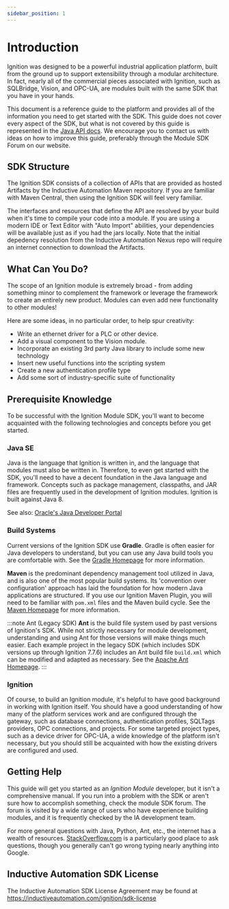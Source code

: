 ```yaml
---
sidebar_position: 1
---
```


# Introduction

Ignition was designed to be a powerful industrial application platform, built from the ground up to support extensibility through a modular architecture. In fact, nearly all of the commercial pieces associated with Ignition, such as SQLBridge, Vision, and OPC-UA, are modules built with the same SDK that you have in your hands.

This document is a reference guide to the platform and provides all of the information you need to get started with the SDK. This guide does not cover every aspect of the SDK, but what is not covered by this guide is represented in the [Java API docs](https://github.com/inductiveautomation/ignition-sdk-examples/wiki/Javadocs-&-Notable-API-Changes). We encourage you to contact us with ideas on how to improve this guide, preferably through the Module SDK Forum on our website.

## SDK Structure
The Ignition SDK consists of a collection of APIs that are provided as hosted Artifacts by the Inductive Automation Maven repository.  If you are familiar with Maven Central, then using the Ignition SDK will feel very familiar.  

The interfaces and resources that define the API are resolved by your build when it's time to compile your code into a module.  If you are using a modern IDE or Text Editor with "Auto Import" abilities, your dependencies will be available just as if you had the jars locally. Note that the initial depedency resolution from the Inductive Automation Nexus repo will require an internet connection to download the Artifacts.

## What Can You Do?

The scope of an Ignition module is extremely broad - from adding something minor to complement the framework or leverage the framework to create an entirely new product. Modules can even add new functionality to other modules!

Here are some ideas, in no particular order, to help spur creativity:

* Write an ethernet driver for a PLC or other device.
* Add a visual component to the Vision module.
* Incorporate an existing 3rd party Java library to include some new technology 
* Insert new useful functions into the scripting system
* Create a new authentication profile type
* Add some sort of industry-specific suite of functionality 


## Prerequisite Knowledge
To be successful with the Ignition Module SDK, you'll want to become acquainted with the following technologies and concepts before you get started.

### Java SE
Java is the language that Ignition is written in, and the language that modules must also be written in. Therefore, to even get started with the SDK, you'll need to have a decent foundation in the Java language and framework. Concepts such as package management, classpaths, and JAR files are frequently used in the development of Ignition modules. Ignition is built against Java 8. 

See also:  [Oracle's Java Developer Portal](http://www.oracle.com/technetwork/java/index.html)

### Build Systems
Current versions of the Ignition SDK use **Gradle**. Gradle is often easier for Java developers to understand, but you can use any Java build tools you are comfortable with. See the [Gradle Homepage](http://www.gradle.org/) for more information.

**Maven** is the predominant dependency management tool utilized in Java, and is also one of the most popular build systems.  Its 'convention over configuration' approach has laid the foundation for how modern Java applications are structured.  If you use our Ignition Maven Plugin, you will need to be familiar with `pom.xml` files and the Maven build cycle. See the [Maven Homepage](http://maven.apache.org/) for more information.

:::note Ant (Legacy SDK)
**Ant** is the build file system used by past versions of Ignition's SDK.  While not strictly necessary for module development, understanding and using Ant for those versions will make things much easier.  Each example project in the legacy SDK (which includes SDK versions up through Ignition 7.7.6) includes an Ant build file `build.xml` which can be modified and adapted as necessary. See the [Apache Ant Homepage](http://ant.apache.org/).
:::

### Ignition
Of course, to build an Ignition module, it's helpful to have good background in working with Ignition itself. You should have a good understanding of how many of the platform services work and are configured through the gateway, such as database connections, authentication profiles, SQLTags providers, OPC connections, and projects. For some targeted project types, such as a device driver for OPC-UA, a wide knowledge of the platform isn't necessary, but you should still be acquainted with how the existing drivers are configured and used.

## Getting Help
This guide will get you started as an *Ignition Module* developer, but it isn't a comprehensive manual.  If you run into a problem with the SDK or aren't sure how to accomplish something, check the module SDK forum. The forum is visited by a wide range of users who have experience building modules, and it is frequently checked by the IA development team.

For more general questions with Java, Python, Ant, etc., the internet has a wealth of resources. [StackOverflow.com](http://www.stackoverflow.com/) is a particularly good place to ask questions, though you generally can't go wrong typing nearly anything into Google.

## Inductive Automation SDK License
The Inductive Automation SDK License Agreement may be found at https://inductiveautomation.com/ignition/sdk-license
